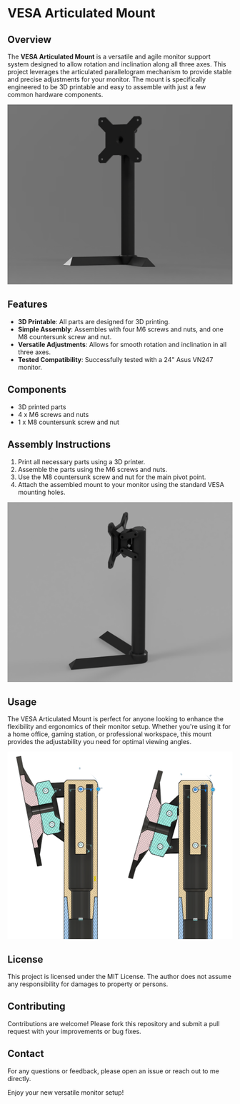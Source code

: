 # VESA Articulated Mount

## Overview
The **VESA Articulated Mount** is a versatile and agile monitor support system designed to allow rotation and inclination along all three axes. This project leverages the articulated parallelogram mechanism to provide stable and precise adjustments for your monitor. The mount is specifically engineered to be 3D printable and easy to assemble with just a few common hardware components.

![VESA Articulated Mount](images/render1.png)

## Features
- **3D Printable**: All parts are designed for 3D printing.
- **Simple Assembly**: Assembles with four M6 screws and nuts, and one M8 countersunk screw and nut.
- **Versatile Adjustments**: Allows for smooth rotation and inclination in all three axes.
- **Tested Compatibility**: Successfully tested with a 24" Asus VN247 monitor.

## Components
- 3D printed parts
- 4 x M6 screws and nuts
- 1 x M8 countersunk screw and nut

## Assembly Instructions
1. Print all necessary parts using a 3D printer.
2. Assemble the parts using the M6 screws and nuts.
3. Use the M8 countersunk screw and nut for the main pivot point.
4. Attach the assembled mount to your monitor using the standard VESA mounting holes.


![Rear View](images/render2.png)

## Usage
The VESA Articulated Mount is perfect for anyone looking to enhance the flexibility and ergonomics of their monitor setup. Whether you're using it for a home office, gaming station, or professional workspace, this mount provides the adjustability you need for optimal viewing angles.

![Articulated Parallelogram Mechanism](images/articulated-parallelogram.png)

## License
This project is licensed under the MIT License. The author does not assume any responsibility for damages to property or persons.

## Contributing
Contributions are welcome! Please fork this repository and submit a pull request with your improvements or bug fixes.

## Contact
For any questions or feedback, please open an issue or reach out to me directly.

Enjoy your new versatile monitor setup!
